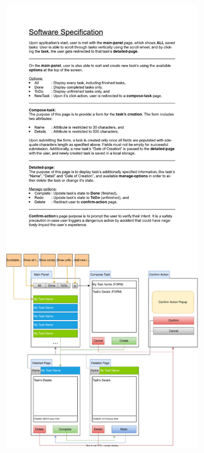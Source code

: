 <img src="https://github.com/gubrus50/to-do-list/blob/main/design/Software Specification.jpg"/>
<img src="https://github.com/gubrus50/to-do-list/blob/main/design/Prototype Design.drawio.svg"/>
